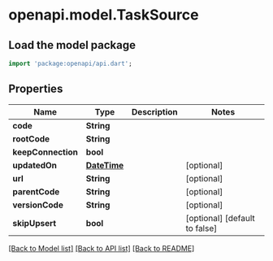 # openapi.model.TaskSource

## Load the model package
```dart
import 'package:openapi/api.dart';
```

## Properties
Name | Type | Description | Notes
------------ | ------------- | ------------- | -------------
**code** | **String** |  | 
**rootCode** | **String** |  | 
**keepConnection** | **bool** |  | 
**updatedOn** | [**DateTime**](DateTime.md) |  | [optional] 
**url** | **String** |  | [optional] 
**parentCode** | **String** |  | [optional] 
**versionCode** | **String** |  | [optional] 
**skipUpsert** | **bool** |  | [optional] [default to false]

[[Back to Model list]](../README.md#documentation-for-models) [[Back to API list]](../README.md#documentation-for-api-endpoints) [[Back to README]](../README.md)


